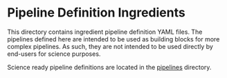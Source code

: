 # Pipeline Definition Ingredients

This directory contains ingredient pipeline definition YAML files.
The pipelines defined here are intended to be used as building blocks for more complex pipelines.
As such, they are not intended to be used directly by end-users for science purposes.

Science ready pipeline definitions are located in the [pipelines](../pipelines) directory.
